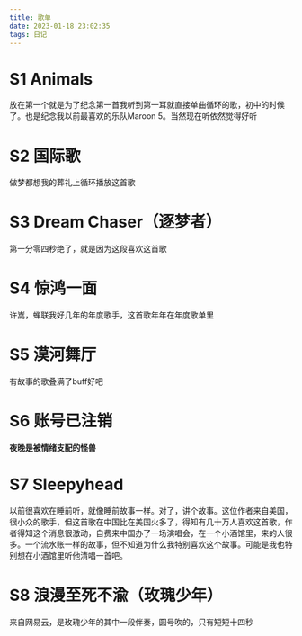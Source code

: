 ```yaml
---
title: 歌单
date: 2023-01-18 23:02:35
tags: 日记
---
```


# S1 Animals

放在第一个就是为了纪念第一首我听到第一耳就直接单曲循环的歌，初中的时候了。也是纪念我以前最喜欢的乐队Maroon 5。当然现在听依然觉得好听



# S2 国际歌 

做梦都想我的葬礼上循环播放这首歌



# S3 Dream Chaser（逐梦者）

第一分零四秒绝了，就是因为这段喜欢这首歌



# S4 惊鸿一面

许嵩，蝉联我好几年的年度歌手，这首歌年年在年度歌单里



# S5 漠河舞厅

有故事的歌叠满了buff好吧



# S6 账号已注销

**夜晚是被情绪支配的怪兽**



# S7  Sleepyhead

以前很喜欢在睡前听，就像睡前故事一样。对了，讲个故事。这位作者来自美国，很小众的歌手，但这首歌在中国比在美国火多了，得知有几十万人喜欢这首歌，作者得知这个消息很激动，自费来中国办了一场演唱会，在一个小酒馆里，来的人很多。一个流水账一样的故事，但不知道为什么我特别喜欢这个故事。可能是我也特别想在小酒馆里听他清唱一首吧。



# S8 浪漫至死不渝（玫瑰少年）

来自网易云，是玫瑰少年的其中一段伴奏，圆号吹的，只有短短十四秒









